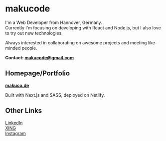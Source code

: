 # makucode

I'm a Web Developer from Hannover, Germany.  
Currently I'm focusing on developing with React and Node.js, but I also love to try out new technologies.

Always interested in collaborating on awesome projects and meeting like-minded people.

**Contact: [makucode@gmail.com](makucode@gmail.com)**

## Homepage/Portfolio

**[makuco.de](https://makuco.de/)**

Built with Next.js and SASS, deployed on Netlify.

## Other Links

[LinkedIn](https://www.linkedin.com/in/maximilian-friedrich-266168226/)  
[XING](https://www.xing.com/profile/Maximilian_Friedrich53/cv)  
[Instagram](https://www.instagram.com/makushipowers/)

